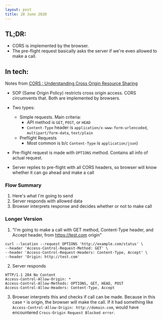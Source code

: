 ```yaml
---
layout: post
title: 28 June 2020
---
```

## TL;DR:
* CORS is implemented by the browser.
* The pre-flight request basically asks the server if we're even allowed to make a call.

## In tech:
Notes from [CORS : Understanding Cross Origin Resource Sharing](https://www.arbazsiddiqui.me/cors-understanding-cross-origin-resource-sharing/?ck_subscriber_id=558045541)

* SOP (Same Origin Policy) restricts cross origin access. CORS circumvents that. Both are implemented by browsers.
* Two types:
    * Simple requests. Main criteria:
        * API method is `GET`, `POST`, or `HEAD`
        * `Content-Type` header is `application/x-www-form-urlencoded`, `multipart/form-data`, `text/plain`
    * Preflight Requests
        * Most common is b/c `Content-Type` is `application/json`)

* Pre-flight request is made with `OPTIONS` method. Contains all info of actual request.
* Server replies to pre-flight with all CORS headers, so browser will know whether it can go ahead and make a call

### Flow Summary
1) Here's what I'm going to send
2) Server responds with allowed data
3) Browser interprets response and decides
whether or not to make call

### Longer Version

1) "I'm going to make a call with GET method, Content-Type  header, and Accept  header, from https://test.com origin"

```
curl --location --request OPTIONS 'http://example.com/status' \
--header 'Access-Control-Request-Method: GET' \
--header 'Access-Control-Request-Headers: Content-Type, Accept' \
--header 'Origin: http://test.com'
```

2) Server responds
```
HTTP/1.1 204 No Content
Access-Control-Allow-Origin: *
Access-Control-Allow-Methods: OPTIONS, GET, HEAD, POST
Access-Control-Allow-Headers: Content-Type, Accept
```



3) Browser interprets this and checks if call can be made. Because in this case `*` is origin, the browser will make the call. If it had something like `Access-Control-Allow-Origin: http://domain.com`, would have encountered `Cross-Origin Request Blocked error`.

